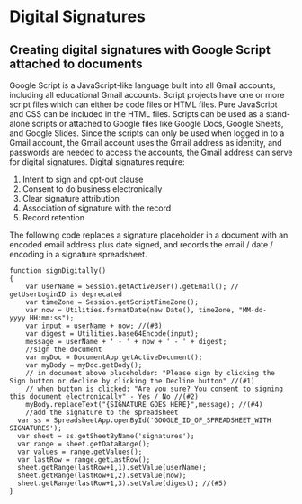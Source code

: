 # Digital Signatures
## Creating digital signatures with Google Script attached to documents

Google Script is a JavaScript-like language built into all Gmail accounts, including all educational Gmail accounts. Script projects have one or more script files which can either be code files or HTML files. Pure JavaScript and CSS can be included in the HTML files. Scripts can be used as a stand-alone scripts or attached to Google files like Google Docs, Google Sheets, and Google Slides.
Since the scripts can only be used when logged in to a Gmail account, the Gmail account uses the Gmail address as identity, and passwords are needed to access the accounts, the Gmail address can serve for digital signatures. 
Digital signatures require: 
1. Intent to sign and opt-out clause 
2. Consent to do business electronically
4. Clear signature attribution
5. Association of signature with the record
1. Record retention

The following code replaces a signature placeholder in a document with an encoded email address plus date signed, and records the email / date / encoding in a signature spreadsheet.

```
function signDigitally()
{
    var userName = Session.getActiveUser().getEmail(); // getUserLoginID is deprecated
    var timeZone = Session.getScriptTimeZone();
    var now = Utilities.formatDate(new Date(), timeZone, "MM-dd-yyyy HH:mm:ss");
    var input = userName + now; //(#3)
    var digest = Utilities.base64Encode(input); 
    message = userName + ' - ' + now + ' - ' + digest;
    //sign the document
    var myDoc = DocumentApp.getActiveDocument();
    var myBody = myDoc.getBody();
    // in document above placeholder: "Please sign by clicking the Sign button or decline by clicking the Decline button" //(#1)
    // when button is clicked: "Are you sure? You consent to signing this document electronically" - Yes / No //(#2)
    myBody.replaceText("{SIGNATURE GOES HERE}",message); //(#4)
    //add the signature to the spreadsheet
  var ss = SpreadsheetApp.openById('GOOGLE_ID_OF_SPREADSHEET_WITH SIGNATURES');
  var sheet = ss.getSheetByName('signatures');
  var range = sheet.getDataRange();
  var values = range.getValues();
  var lastRow = range.getLastRow();
  sheet.getRange(lastRow+1,1).setValue(userName); 
  sheet.getRange(lastRow+1,2).setValue(now);
  sheet.getRange(lastRow+1,3).setValue(digest); //(#5)
}
```
